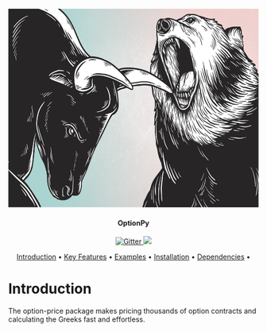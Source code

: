 <div align="center">
  <p>
    <a href='https://www.freepik.com/'>
      <img src="./resources/logo/optionpy_logo.jpg" width="700" height="400">
    </a>
  </p>

<h4 align="center">OptionPy</h4>

<p align="center">
  <a href="https://media4.giphy.com/media/jVNR0r95F9TAbMxaXl/giphy.gif?cid=ecf05e47alhot5wrab95hjqs7327mxtqhioqtw16q7j2h9o9&rid=giphy.gif&ct=g">
    <img src="https://forthebadge.com/images/badges/fo-shizzle.svg"
         alt="Gitter">
  </a>
  <a href="https://media1.giphy.com/media/3o752jdW2dmll8zlvy/giphy.gif?cid=ecf05e47z9qu4hhk2et05v0qm8ajt9ag1vjzz81tupbqk2j6&rid=giphy.gif&ct=g">
    <img src="https://forthebadge.com/images/badges/powered-by-overtime.svg">
  </a>
</p>

<p align="center">
  <a href="#introduction">Introduction</a> •
  <a href="#key-features">Key Features</a> •
  <a href="#examples">Examples</a> •
  <a href="#installation">Installation</a> •
  <a href="#dependencies">Dependencies</a> •
</p>
</div>


# Introduction
The option-price package makes pricing thousands of option contracts and calculating the Greeks fast and effortless.
